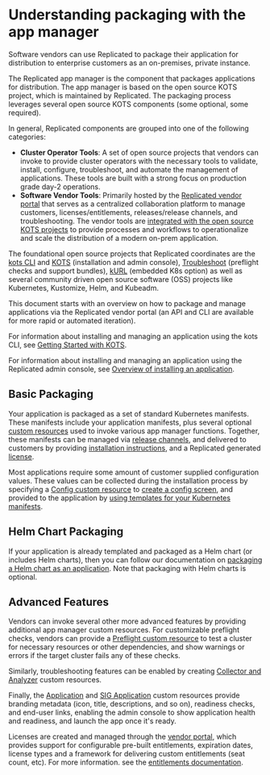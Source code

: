 # Understanding packaging with the app manager

Software vendors can use Replicated to package their application for distribution to enterprise customers as an on-premises, private instance.

The Replicated app manager is the component that packages applications for distribution. The app manager is based on the open source KOTS project, which is maintained by Replicated. The packaging process leverages several open source KOTS components (some optional, some required).

In general, Replicated components are grouped into one of the following categories:

* **Cluster Operator Tools**: A set of open source projects that vendors can invoke to provide cluster operators with the necessary tools to validate, install, configure, troubleshoot, and automate the management of applications.
These tools are built with a strong focus on production grade day-2 operations.
* **Software Vendor Tools**: Primarily hosted by the [Replicated vendor portal](https://vendor.replicated.com) that serves as a centralized collaboration platform to manage customers, licenses/entitlements, releases/release channels, and troubleshooting. The vendor tools are [integrated with the open source KOTS projects](https://blog.replicated.com/announcing-kots/) to provide processes and workflows to operationalize and scale the distribution of a modern on-prem application.

The foundational open source projects that Replicated coordinates are the [kots CLI](../reference/kots-cli-getting-started/) and [KOTS](../enterprise/installing-overview) (installation and admin console), [Troubleshoot](https://troubleshoot.sh) (preflight checks and support bundles), [kURL](https://kurl.sh) (embedded K8s option) as well as several community driven open source software (OSS) projects like Kubernetes, Kustomize, Helm, and Kubeadm.

This document starts with an overview on how to package and manage applications via the Replicated vendor portal (an API and CLI are available for more rapid or automated iteration).

For information about installing and managing an application using the kots CLI, see [Getting Started with KOTS](../reference/kots-cli-getting-started/).

For information about installing and managing an application using the Replicated admin console, see [Overview of installing an application](../enterprise/installing-overview).

## Basic Packaging
Your application is packaged as a set of standard Kubernetes manifests.
These manifests include your application manifests, plus several optional [custom resources](../reference/custom-resource-about) used to invoke various app manager functions.
Together, these manifests can be managed via [release channels](releases-understanding), and delivered to customers by providing [installation instructions](../enterprise/installing-overview), and a Replicated generated [license](licenses-about).

Most applications require some amount of customer supplied configuration values.
These values can be collected during the installation process by specifying a [Config custom resource](../reference/custom-resource-config) to [create a config screen](admin-console-customize-config-screen), and provided to the application by [using templates for your Kubernetes manifests](packaging-template-functions).

## Helm Chart Packaging
If your application is already templated and packaged as a Helm chart (or includes Helm charts), then you can follow our documentation on [packaging a Helm chart as an application](helm-installing-native-helm). Note that packaging with Helm charts is optional.

## Advanced Features
Vendors can invoke several other more advanced features by providing additional app manager custom resources.
For customizable preflight checks, vendors can provide a [Preflight custom resource](../reference/custom-resource-preflight) to test a cluster for necessary resources or other dependencies, and show warnings or errors if the target cluster fails any of these checks.

Similarly, troubleshooting features can be enabled by creating [Collector and Analyzer](../reference/custom-resource-support-bundle) custom resources.

Finally, the [Application](../reference/custom-resource-application) and [SIG Application](../reference/custom-resource-sig-application) custom resources provide branding metadata (icon, title, descriptions, and so on), readiness checks, and end-user links, enabling the admin console to show application health and readiness, and launch the app once it's ready.

Licenses are created and managed through the [vendor portal](https://vendor.replicated.com), which provides support for configurable pre-built entitlements, expiration dates, license types and a framework for delivering custom entitlements (seat count, etc). For more information. see the [entitlements documentation](licenses-adding-custom-fields).
